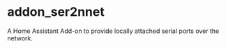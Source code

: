 # addon_ser2nnet
A Home Assistant Add-on to provide locally attached serial ports over the network.
